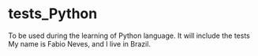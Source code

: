 # tests_Python
To be used during the learning of Python language. It will include the tests
My name is Fabio Neves, and I live in Brazil.
